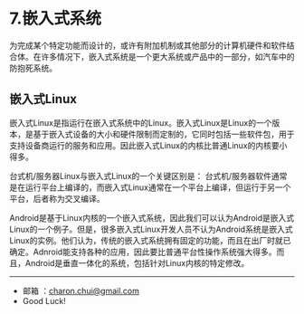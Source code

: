 # 7.嵌入式系统



为完成某个特定功能而设计的，或许有附加机制或其他部分的计算机硬件和软件结合体。在许多情况下，嵌入式系统是一个更大系统或产品中的一部分，如汽车中的防抱死系统。



## 嵌入式Linux

嵌入式Linux是指运行在嵌入式系统中的Linux。嵌入式Linux是Linux的一个版本，是基于嵌入式设备的大小和硬件限制而定制的，它同时包括一些软件包，用于支持设备商运行的服务和应用。因此嵌入式Linux的内核比普通Linux的内核要小得多。

台式机/服务器Linux与嵌入式Linux的一个关键区别是： 台式机/服务器软件通常是在运行平台上编译的，而嵌入式Linux通常在一个平台上编译，但运行于另一个平台，后者称为交叉编译。



Android是基于Linux内核的一个嵌入式系统，因此我们可以认为Android是嵌入式Linux的一个例子。但是，很多嵌入式Linux开发人员不认为Android系统是嵌入式Linux的实例。他们认为，传统的嵌入式系统拥有固定的功能，而且在出厂时就已确定。Adnroid能支持各种的应用，因此要比普通平台性操作系统强大得多。而且，Android是垂直一体化的系统，包括针对Linux内核的特定修改。






---

- 邮箱 ：charon.chui@gmail.com  
- Good Luck! 
